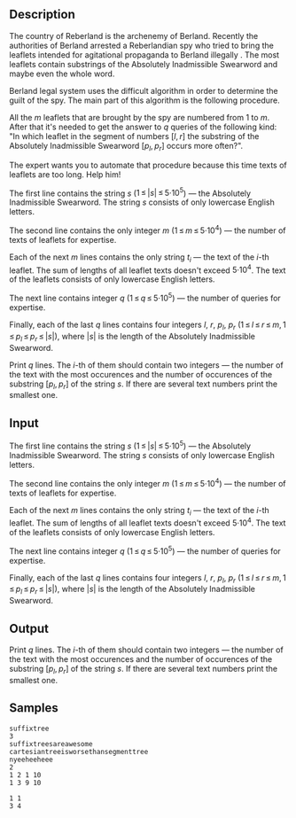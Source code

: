 ## Description

<div><p>The country of Reberland is the archenemy of Berland. Recently the authorities of Berland arrested a Reberlandian spy who tried to bring the leaflets intended for agitational propaganda to Berland illegally . The most leaflets contain substrings of the Absolutely Inadmissible Swearword and maybe even the whole word.</p><p>Berland legal system uses the difficult algorithm in order to determine the guilt of the spy. The main part of this algorithm is the following procedure.</p><p>All the <span class="tex-span"><i>m</i></span> leaflets that are brought by the spy are numbered from <span class="tex-span">1</span> to <span class="tex-span"><i>m</i></span>. After that it's needed to get the answer to <span class="tex-span"><i>q</i></span> queries of the following kind: "<span class="tex-font-style-it">In which leaflet in the segment of numbers <span class="tex-span">[<i>l</i>, <i>r</i>]</span> the substring of the Absolutely Inadmissible Swearword <span class="tex-span">[<i>p</i><sub class="lower-index"><i>l</i></sub>, <i>p</i><sub class="lower-index"><i>r</i></sub>]</span> occurs more often?</span>".</p><p>The expert wants you to automate that procedure because this time texts of leaflets are too long. Help him!</p></div><div class="input-specification"><p>The first line contains the string <span class="tex-span"><i>s</i></span> (<span class="tex-span">1 ≤ |<i>s</i>| ≤ 5·10<sup class="upper-index">5</sup></span>) — the Absolutely Inadmissible Swearword. The string <span class="tex-span"><i>s</i></span> consists of only lowercase English letters.</p><p>The second line contains the only integer <span class="tex-span"><i>m</i></span> (<span class="tex-span">1 ≤ <i>m</i> ≤ 5·10<sup class="upper-index">4</sup></span>) — the number of texts of leaflets for expertise.</p><p>Each of the next <span class="tex-span"><i>m</i></span> lines contains the only string <span class="tex-span"><i>t</i><sub class="lower-index"><i>i</i></sub></span> — the text of the <span class="tex-span"><i>i</i></span>-th leaflet. The sum of lengths of all leaflet texts doesn't exceed <span class="tex-span">5·10<sup class="upper-index">4</sup></span>. The text of the leaflets consists of only lowercase English letters.</p><p>The next line contains integer <span class="tex-span"><i>q</i></span> (<span class="tex-span">1 ≤ <i>q</i> ≤ 5·10<sup class="upper-index">5</sup></span>) — the number of queries for expertise.</p><p>Finally, each of the last <span class="tex-span"><i>q</i></span> lines contains four integers <span class="tex-span"><i>l</i></span>, <span class="tex-span"><i>r</i></span>, <span class="tex-span"><i>p</i><sub class="lower-index"><i>l</i></sub></span>, <span class="tex-span"><i>p</i><sub class="lower-index"><i>r</i></sub></span> (<span class="tex-span">1 ≤ <i>l</i> ≤ <i>r</i> ≤ <i>m</i>, 1 ≤ <i>p</i><sub class="lower-index"><i>l</i></sub> ≤ <i>p</i><sub class="lower-index"><i>r</i></sub> ≤ |<i>s</i>|</span>), where <span class="tex-span">|<i>s</i>|</span> is the length of the Absolutely Inadmissible Swearword.</p></div><div class="output-specification"><p>Print <span class="tex-span"><i>q</i></span> lines. The <span class="tex-span"><i>i</i></span>-th of them should contain two integers — the number of the text with the most occurences and the number of occurences of the substring <span class="tex-span">[<i>p</i><sub class="lower-index"><i>l</i></sub>, <i>p</i><sub class="lower-index"><i>r</i></sub>]</span> of the string <span class="tex-span"><i>s</i></span>. If there are several text numbers print the smallest one.</p></div>

## Input

<p>The first line contains the string <span class="tex-span"><i>s</i></span> (<span class="tex-span">1 ≤ |<i>s</i>| ≤ 5·10<sup class="upper-index">5</sup></span>) — the Absolutely Inadmissible Swearword. The string <span class="tex-span"><i>s</i></span> consists of only lowercase English letters.</p><p>The second line contains the only integer <span class="tex-span"><i>m</i></span> (<span class="tex-span">1 ≤ <i>m</i> ≤ 5·10<sup class="upper-index">4</sup></span>) — the number of texts of leaflets for expertise.</p><p>Each of the next <span class="tex-span"><i>m</i></span> lines contains the only string <span class="tex-span"><i>t</i><sub class="lower-index"><i>i</i></sub></span> — the text of the <span class="tex-span"><i>i</i></span>-th leaflet. The sum of lengths of all leaflet texts doesn't exceed <span class="tex-span">5·10<sup class="upper-index">4</sup></span>. The text of the leaflets consists of only lowercase English letters.</p><p>The next line contains integer <span class="tex-span"><i>q</i></span> (<span class="tex-span">1 ≤ <i>q</i> ≤ 5·10<sup class="upper-index">5</sup></span>) — the number of queries for expertise.</p><p>Finally, each of the last <span class="tex-span"><i>q</i></span> lines contains four integers <span class="tex-span"><i>l</i></span>, <span class="tex-span"><i>r</i></span>, <span class="tex-span"><i>p</i><sub class="lower-index"><i>l</i></sub></span>, <span class="tex-span"><i>p</i><sub class="lower-index"><i>r</i></sub></span> (<span class="tex-span">1 ≤ <i>l</i> ≤ <i>r</i> ≤ <i>m</i>, 1 ≤ <i>p</i><sub class="lower-index"><i>l</i></sub> ≤ <i>p</i><sub class="lower-index"><i>r</i></sub> ≤ |<i>s</i>|</span>), where <span class="tex-span">|<i>s</i>|</span> is the length of the Absolutely Inadmissible Swearword.</p>

## Output

<p>Print <span class="tex-span"><i>q</i></span> lines. The <span class="tex-span"><i>i</i></span>-th of them should contain two integers — the number of the text with the most occurences and the number of occurences of the substring <span class="tex-span">[<i>p</i><sub class="lower-index"><i>l</i></sub>, <i>p</i><sub class="lower-index"><i>r</i></sub>]</span> of the string <span class="tex-span"><i>s</i></span>. If there are several text numbers print the smallest one.</p>

## Samples

```input1
suffixtree
3
suffixtreesareawesome
cartesiantreeisworsethansegmenttree
nyeeheeheee
2
1 2 1 10
1 3 9 10

```

```output1
1 1
3 4

```



